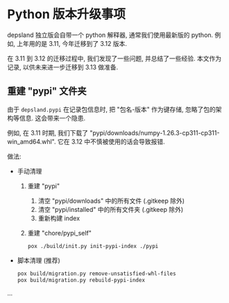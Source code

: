 # Python 版本升级事项

depsland 独立版会自带一个 python 解释器, 通常我们使用最新版的 python. 例如, 上年用的是 3.11, 今年迁移到了 3.12 版本.

在 3.11 到 3.12 的迁移过程中, 我们发现了一些问题, 并总结了一些经验. 本文作为记录, 以供未来进一步迁移到 3.13 做准备.

## 重建 "pypi" 文件夹

由于 `depsland.pypi` 在记录包信息时, 把 "包名-版本" 作为键存储, 忽略了包的架构等信息. 这会带来一个隐患.

例如, 在 3.11 时期, 我们下载了 "pypi/downloads/numpy-1.26.3-cp311-cp311-win_amd64.whl". 它在 3.12 中不慎被使用的话会导致报错.

做法:

- 手动清理
    1. 重建 "pypi"
        1. 清空 "pypi/downloads" 中的所有文件 (.gitkeep 除外)
        2. 清空 "pypi/installed" 中的所有文件夹 (.gitkeep 除外)
        2. 重新构建 index
    2. 重建 "chore/pypi_self"

        ```sh
        pox ./build/init.py init-pypi-index ./pypi
        ```

- 脚本清理 (推荐)

    ```sh
    pox build/migration.py remove-unsatisfied-whl-files
    pox build/migration.py rebuild-pypi-index
    ```

...

